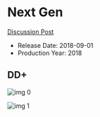 # Next Gen

[Discussion Post](https://www.avsforum.com/threads/bass-eq-for-filtered-movies.2995212/post-56773224)

* Release Date: 2018-09-01
* Production Year: 2018

## DD+

![img 0](https://i.imgur.com/InSrNFo.jpg)

![img 1](https://i.imgur.com/tHFdfKI.jpg)

